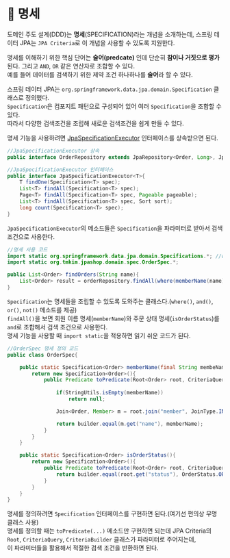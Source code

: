 # 📃 명세
도메인 주도 설계(DDD)는 **명세**(SPECIFICATION)라는 개념을 소개하는데, 스프링 데이터 JPA는 `JPA Criteria`로 이 개념을 사용할 수 있도록 지원한다.

명세를 이해하기 위한 핵심 단어는 **술어(predcate)** 인데 단순히 **참이나 거짓으로 평가**된다. 그리고 `AND`, `OR` 같은 연산자로 조합할 수 있다.   
예를 들어 데이터를 검색하기 위한 제약 조건 하나하나를 **술어**라 할 수 있다.   

스프링 데이터 JPA는 `org.springframework.data.jpa.domain.Specification` 클래스로 정의했다.   
`Specification`은 컴포지트 패턴으로 구성되어 있어 여러 `Specification`을 조합할 수 있다.   
따라서 다양한 검색조건을 조립해 새로운 검색조건을 쉽게 만들 수 있다.

명세 기능을 사용하려면 [JpaSpecificationExecutor](https://docs.spring.io/spring-data/jpa/docs/current/api/org/springframework/data/jpa/repository/JpaSpecificationExecutor.html) 인터페이스를 상속받으면 된다.
```java
//JpaSpecificationExecutor 상속
public interface OrderRepository extends JpaRepository<Order, Long>, JpaSpecificationExecutor<Order>{...}
```

```java
//JpaSpecificationExecutor 인터페이스
public interface JpaSpecificationExecutor<T>{
    T findOne(Specification<T> spec);
    List<T> findAll(Specification<T> spec);
    Page<T> findAll(Specification<T> spec, Pageable pageable);
    List<T> findAll(Specification<T> spec, Sort sort);
    long count(Specification<T> spec);
}
```
`JpaSpecificationExecutor`의 메소드들은 `Specification`을 파라미터로 받아서 검색 조건으로 사용한다.
```java
//명세 사용 코드
import static org.springframework.data.jpa.domain.Specifications.*; //where
import static org.tmkim.jpashop.domain.spec.OrderSpec.*;

public List<Order> findOrders(String name){
    List<Order> result = orderRepository.findAll(where(memberName(name)).and(isOrderStatus()));
}
```
`Specification`는 명세들을 조립할 수 있도록 도와주는 클래스다.(`where()`, `and()`, `or()`, `not()` 메소드를 제공)   
`findAll()`을 보면 회원 이름 명세(`memberName`)와 주문 상태 명세(`isOrderStatus`)를 `and`로 조합해서 검색 조건으로 사용한다.   
명세 기능을 사용할 때 `import static`을 적용하면 읽기 쉬운 코드가 된다.
```java
//OrderSpec 명세 정의 코드
public class OrderSpec{

    public static Specification<Order> memberName(final String membeName){
        return new Specification<Order>(){
            public Predicate toPredicate(Root<Order> root, CriteriaQuery<?> query, CriteriaBuilder builder){
                
                if(StringUtils.isEmpty(memberName))
                    return null;

                Join<Order, Member> m = root.join("member", JoinType.INNER); //회원과 조인

                return builder.equal(m.get("name"), memberName);
            }
        }
    }

    public static Specification<Order> isOrderStatus(){
        return new Specification<Order>(){
            public Predicate toPredicate(Root<Order> root, CriteriaQuery<?> query, CriteriaBuilder builder){
                return builder.equal(root.get("status"), OrderStatus.ORDER);
            }
        }
    }
}
```
명세를 정의하려면 `Specification` 인터페이스를 구현하면 된다.(여기선 편의상 무명 클래스 사용)   
명세를 정의할 때는 `toPredicate(...)` 메소드만 구현하면 되는데 JPA Criteria의 `Root`, `CriteriaQuery`, `CriteriaBuilder` 클래스가 파라미터로 주어지는데,   
이 파라미터들을 활용해서 적절한 검색 조건을 반환하면 된다.